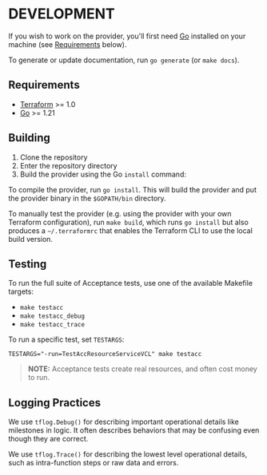 # DEVELOPMENT

If you wish to work on the provider, you'll first need [Go](https://go.dev/) installed on your machine (see [Requirements](#requirements) below).

To generate or update documentation, run `go generate` (or `make docs`).

## Requirements

- [Terraform](https://www.terraform.io/downloads.html) >= 1.0
- [Go](https://golang.org/doc/install) >= 1.21

## Building

1. Clone the repository
1. Enter the repository directory
1. Build the provider using the Go `install` command:

To compile the provider, run `go install`. This will build the provider and put the provider binary in the `$GOPATH/bin` directory.

To manually test the provider (e.g. using the provider with your own Terraform configuration), run `make build`, which runs `go install` but also produces a `~/.terraformrc` that enables the Terraform CLI to use the local build version.

## Testing

To run the full suite of Acceptance tests, use one of the available Makefile targets:

- `make testacc`
- `make testacc_debug`
- `make testacc_trace`

To run a specific test, set `TESTARGS`:

```shell
TESTARGS="-run=TestAccResourceServiceVCL" make testacc
```

> **NOTE:** Acceptance tests create real resources, and often cost money to run.

## Logging Practices

We use `tflog.Debug()` for describing important operational details like milestones in logic. It often describes behaviors that may be confusing even though they are correct.

We use `tflog.Trace()` for describing the lowest level operational details, such as intra-function steps or raw data and errors.
